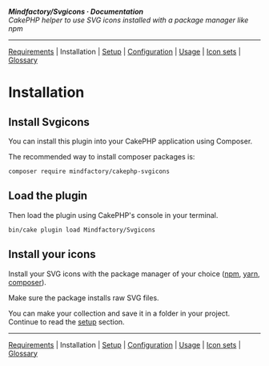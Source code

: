 **_Mindfactory/Svgicons · Documentation_**  
_CakePHP helper to use SVG icons installed with a package manager like npm_

---

[Requirements](req.md) | Installation | [Setup](setup.md) | [Configuration](config.md) | [Usage](use.md) | [Icon sets](icon-sets.md) | [Glossary](glos.md)

# Installation

## Install Svgicons

You can install this plugin into your CakePHP application using Composer.

The recommended way to install composer packages is:

```shell
composer require mindfactory/cakephp-svgicons
```

## Load the plugin

Then load the plugin using CakePHP's console in your terminal.

```shell
bin/cake plugin load Mindfactory/Svgicons
```

## Install your icons

Install your SVG icons with the package manager of your choice ([npm](https://nodejs.org/en), [yarn](https://yarnpkg.com), [composer](https://getcomposer.org)).

Make sure the package installs raw SVG files.

You can make your collection and save it in a folder in your project.
Continue to read the [setup](setup.md) section.

---

[Requirements](req.md) | Installation | [Setup](setup.md) | [Configuration](config.md) | [Usage](use.md) | [Icon sets](icon-sets.md) | [Glossary](glos.md)
